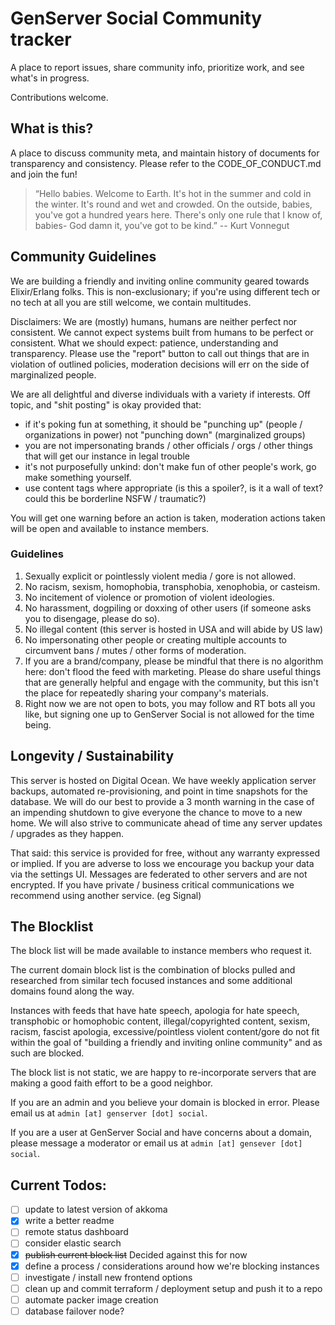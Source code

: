 # GenServer Social Community tracker

A place to report issues, share community info, prioritize work, and see what's in progress.

Contributions welcome.

## What is this?

A place to discuss community meta, and maintain history of documents for transparency and consistency.  Please refer to the CODE_OF_CONDUCT.md and join the fun!

> “Hello babies. Welcome to Earth. It's hot in the summer and cold in the winter. It's round and wet and crowded. On the outside, babies, you've got a hundred years here. There's only one rule that I know of, babies- God damn it, you've got to be kind.”
-- Kurt Vonnegut


## Community Guidelines

We are building a friendly and inviting online community geared towards Elixir/Erlang folks. This is non-exclusionary; if you're using different tech or no tech at all you are still welcome, we contain multitudes.

Disclaimers: We are (mostly) humans, humans are neither perfect nor consistent. We cannot expect systems built from humans to be perfect or consistent. What we should expect: patience, understanding and transparency. Please use the "report" button to call out things that are in violation of outlined policies, moderation decisions will err on the side of marginalized people.

We are all delightful and diverse individuals with a variety if interests. Off topic, and "shit posting" is okay provided that:
* if it's poking fun at something, it should be "punching up" (people / organizations in power) not "punching down" (marginalized groups)
* you are not impersonating brands / other officials / orgs / other things that will get our instance in legal trouble
* it's not purposefully unkind: don't make fun of other people's work, go make something yourself.
* use content tags where appropriate (is this a spoiler?, is it a wall of text? could this be borderline NSFW / traumatic?)

You will get one warning before an action is taken, moderation actions taken will be open and available to instance members.


### Guidelines

1. Sexually explicit or pointlessly violent media / gore is not allowed.
2. No racism, sexism, homophobia, transphobia, xenophobia, or casteism.
3. No incitement of violence or promotion of violent ideologies.
4. No harassment, dogpiling or doxxing of other users (if someone asks you to disengage, please do so).
5. No illegal content (this server is hosted in USA and will abide by US law)
6. No impersonating other people or creating multiple accounts to circumvent bans / mutes / other forms of moderation.
7. If you are a brand/company, please be mindful that there is no algorithm here: don't flood the feed with marketing. Please do share useful things that are generally helpful and engage with the community, but this isn't the place for repeatedly sharing your company's materials.
8. Right now we are not open to bots, you may follow and RT bots all you like, but signing one up to GenServer Social is not allowed for the time being.


## Longevity / Sustainability

This server is hosted on Digital Ocean. We have weekly application server backups, automated re-provisioning, and point in time snapshots for the database.  We will do our best to provide a 3 month warning in the case of an impending shutdown to give everyone the chance to move to a new home. We will also strive to communicate ahead of time any server updates / upgrades as they happen.

That said: this service is provided for free, without any warranty expressed or implied. If you are adverse to loss we encourage you backup your data via the settings UI. Messages are federated to other servers and are not encrypted. If you have private / business critical communications we recommend using another service. (eg Signal)


## The Blocklist

The block list will be made available to instance members who request it.

The current domain block list is the combination of blocks pulled and researched from similar tech focused instances and some additional domains found along the way.

Instances with feeds that have hate speech, apologia for hate speech, transphobic or homophobic content, illegal/copyrighted content, sexism, racism, fascist apologia, excessive/pointless violent content/gore do not fit within the goal of "building a friendly and inviting online community" and as such are blocked.

The block list is not static, we are happy to re-incorporate servers that are making a good faith effort to be a good neighbor.

If you are an admin and you believe your domain is blocked in error.  Please email us at `admin [at] genserver [dot] social`.

If you are a user at GenServer Social and have concerns about a domain, please message a moderator or email us at `admin [at] gensever [dot] social`.


## Current Todos:
- [ ] update to latest version of akkoma
- [x] write a better readme
- [ ] remote status dashboard
- [ ] consider elastic search
- [x] ~~publish current block list~~ Decided against this for now
- [x] define a process / considerations around how we're blocking instances
- [ ] investigate / install new frontend options
- [ ] clean up and commit terraform / deployment setup and push it to a repo
- [ ] automate packer image creation
- [ ] database failover node?
